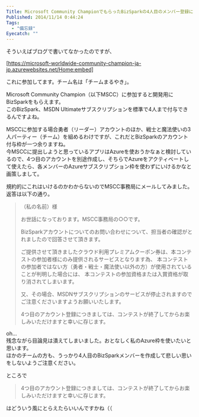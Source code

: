 ```yaml
---
Title: Microsoft Community ChampionでもらったBizSparkの4人目のメンバー登録について
Published: 2014/11/14 0:44:24
Tags:
  - "備忘録"
Eyecatch: ""
---
```

そういえばブログで書いてなかったのですが、

[https://microsoft-worldwide-community-champion-ja-jp.azurewebsites.net/Home:embed]

これに参加してます。チーム名は「チームまるやき」。  

Microsoft Community Champion（以下MSCC）に参加すると開発用にBizSparkをもらえます。  
このBizSpark、MSDN Ultimateサブスクリプションを標準で4人まで付与できるんですよね。  

MSCCに参加する場合勇者（リーダー）アカウントのほか、戦士と魔法使いの3人パーティー（チーム）を組めるわけですが、これだとBizSparkのアカウント付与枠が一つ余りますね。  
今MSCCに提出しようと思っているアプリはAzureを使おうかなぁと検討しているので、4つ目のアカウントを別途作成し、そちらでAzureをアクティベートして使えたら、各メンバーのAzureサブスクリプション枠を使わずにいけるかなと画策しまして。  

規約的にこれはいけるのかわからないのでMSCC事務局にメールしてみました。  
返答は以下の通り。

> （私の名前）様
> 
> お世話になっております。MSCC事務局の○○です。
> 
> BizSparkアカウントについてのお問い合わせについて、担当者の確認がとれましたので回答させて頂きます。
> 
> ご提供させて頂きましたクラウド利用プレミアムクーポン券は、本コンテストの参加者様にのみ提供されるサービスとなります為、
> 本コンテストの参加者ではない方（勇者・戦士・魔法使い以外の方）が使用されていることが判明した場合には、
> 本コンテストの参加資格または入賞資格が取り消されてしまいます。
> 
> 又、その場合、MSDNサブスクリプションのサービスが停止されますのでご注意くださいますようお願いいたします。
> 
> 4つ目のアカウント登録につきましては、コンテストが終了してからお楽しみいただけますと幸いに存じます。

oh...  
残念ながら目論見は潰えてしまいました。おとなしく私のAzure枠を使いたいと思います。  
ほかのチームの方も、うっかり4人目のBizSparkメンバーを作成して悲しい思いをしないようご注意ください。


ところで 
> 4つ目のアカウント登録につきましては、コンテストが終了してからお楽しみいただけますと幸いに存じます。

はどういう風にとらえたらいいんですかね（（
